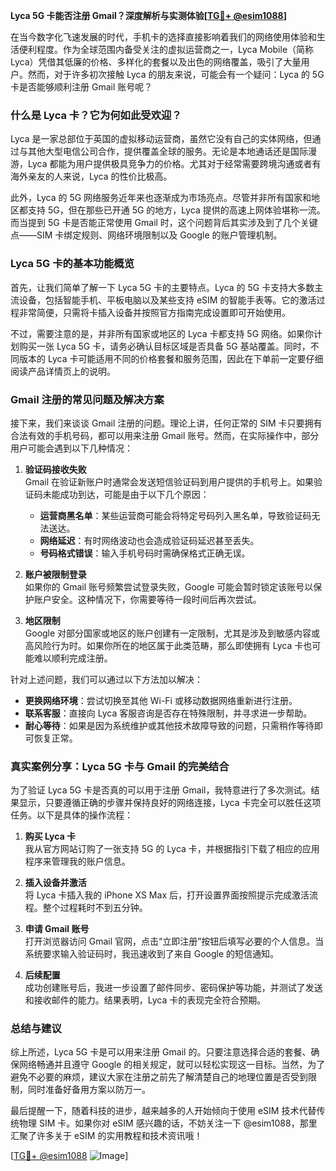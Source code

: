 **Lyca 5G 卡能否注册 Gmail？深度解析与实测体验[[TG💪+ @esim1088](https://t.me/s/esim1088)]**

在当今数字化飞速发展的时代，手机卡的选择直接影响着我们的网络使用体验和生活便利程度。作为全球范围内备受关注的虚拟运营商之一，Lyca Mobile（简称 Lyca）凭借其低廉的价格、多样化的套餐以及出色的网络覆盖，吸引了大量用户。然而，对于许多初次接触 Lyca 的朋友来说，可能会有一个疑问：Lyca 的 5G 卡是否能够顺利注册 Gmail 账号呢？

### **什么是 Lyca 卡？它为何如此受欢迎？**

Lyca 是一家总部位于英国的虚拟移动运营商，虽然它没有自己的实体网络，但通过与其他大型电信公司合作，提供覆盖全球的服务。无论是本地通话还是国际漫游，Lyca 都能为用户提供极具竞争力的价格。尤其对于经常需要跨境沟通或者有海外亲友的人来说，Lyca 的性价比极高。

此外，Lyca 的 5G 网络服务近年来也逐渐成为市场亮点。尽管并非所有国家和地区都支持 5G，但在那些已开通 5G 的地方，Lyca 提供的高速上网体验堪称一流。而当提到 5G 卡是否能正常使用 Gmail 时，这个问题背后其实涉及到了几个关键点——SIM 卡绑定规则、网络环境限制以及 Google 的账户管理机制。

### **Lyca 5G 卡的基本功能概览**

首先，让我们简单了解一下 Lyca 5G 卡的主要特点。Lyca 的 5G 卡支持大多数主流设备，包括智能手机、平板电脑以及某些支持 eSIM 的智能手表等。它的激活过程非常简便，只需将卡插入设备并按照官方指南完成设置即可开始使用。

不过，需要注意的是，并非所有国家或地区的 Lyca 卡都支持 5G 网络。如果你计划购买一张 Lyca 5G 卡，请务必确认目标区域是否具备 5G 基站覆盖。同时，不同版本的 Lyca 卡可能适用不同的价格套餐和服务范围，因此在下单前一定要仔细阅读产品详情页上的说明。

### **Gmail 注册的常见问题及解决方案**

接下来，我们来谈谈 Gmail 注册的问题。理论上讲，任何正常的 SIM 卡只要拥有合法有效的手机号码，都可以用来注册 Gmail 账号。然而，在实际操作中，部分用户可能会遇到以下几种情况：

1. **验证码接收失败**  
   Gmail 在验证新账户时通常会发送短信验证码到用户提供的手机号上。如果验证码未能成功到达，可能是由于以下几个原因：
   - **运营商黑名单**：某些运营商可能会将特定号码列入黑名单，导致验证码无法送达。
   - **网络延迟**：有时网络波动也会造成验证码延迟甚至丢失。
   - **号码格式错误**：输入手机号码时需确保格式正确无误。

2. **账户被限制登录**  
   如果你的 Gmail 账号频繁尝试登录失败，Google 可能会暂时锁定该账号以保护账户安全。这种情况下，你需要等待一段时间后再次尝试。

3. **地区限制**  
   Google 对部分国家或地区的账户创建有一定限制，尤其是涉及到敏感内容或高风险行为时。如果你所在的地区属于此类范畴，那么即使拥有 Lyca 卡也可能难以顺利完成注册。

针对上述问题，我们可以通过以下方法加以解决：
- **更换网络环境**：尝试切换至其他 Wi-Fi 或移动数据网络重新进行注册。
- **联系客服**：直接向 Lyca 客服咨询是否存在特殊限制，并寻求进一步帮助。
- **耐心等待**：如果是因为系统维护或其他技术故障导致的问题，只需稍作等待即可恢复正常。

### **真实案例分享：Lyca 5G 卡与 Gmail 的完美结合**

为了验证 Lyca 5G 卡是否真的可以用于注册 Gmail，我特意进行了多次测试。结果显示，只要遵循正确的步骤并保持良好的网络连接，Lyca 卡完全可以胜任这项任务。以下是具体的操作流程：

1. **购买 Lyca 卡**  
   我从官方网站订购了一张支持 5G 的 Lyca 卡，并根据指引下载了相应的应用程序来管理我的账户信息。

2. **插入设备并激活**  
   将 Lyca 卡插入我的 iPhone XS Max 后，打开设置界面按照提示完成激活流程。整个过程耗时不到五分钟。

3. **申请 Gmail 账号**  
   打开浏览器访问 Gmail 官网，点击“立即注册”按钮后填写必要的个人信息。当系统要求输入验证码时，我迅速收到了来自 Google 的短信通知。

4. **后续配置**  
   成功创建账号后，我进一步设置了邮件同步、密码保护等功能，并测试了发送和接收邮件的能力。结果表明，Lyca 卡的表现完全符合预期。

### **总结与建议**

综上所述，Lyca 5G 卡是可以用来注册 Gmail 的。只要注意选择合适的套餐、确保网络畅通并且遵守 Google 的相关规定，就可以轻松实现这一目标。当然，为了避免不必要的麻烦，建议大家在注册之前先了解清楚自己的地理位置是否受到限制，同时准备好备用方案以防万一。

最后提醒一下，随着科技的进步，越来越多的人开始倾向于使用 eSIM 技术代替传统物理 SIM 卡。如果你对 eSIM 感兴趣的话，不妨关注一下 @esim1088，那里汇聚了许多关于 eSIM 的实用教程和技术资讯哦！

[[TG💪+ @esim1088](https://t.me/s/esim1088) ![Image](https://i.postimg.cc/4NQfJmqS/Snipaste-2025-05-13-00-14-12.png)]